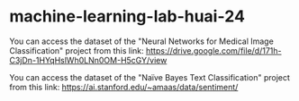 # machine-learning-lab-huai-24

You can access the dataset of the "Neural Networks for Medical Image Classification" project from this link: https://drive.google.com/file/d/171h-C3jDn-1HYqHslWh0LNn0OM-H5cGY/view


You can access the dataset of the "Naïve Bayes Text Classification" project from this link: https://ai.stanford.edu/~amaas/data/sentiment/
